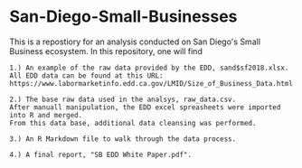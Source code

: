 # San-Diego-Small-Businesses
This is a repostiory for an analysis conducted on San Diego's Small Business ecosystem.  In this repository, one will find


	1.) An example of the raw data provided by the EDD, sand$sf2018.xlsx.  
	All EDD data can be found at this URL:  
	https://www.labormarketinfo.edd.ca.gov/LMID/Size_of_Business_Data.html
	
	2.) The base raw data used in the analsys, raw_data.csv.  
	After manuall manipulation, the EDD excel spreasheets were imported into R and merged.  
	From this data base, additional data cleansing was performed.
	
	3.) An R Markdown file to walk through the data process.
	
	4.) A final report, "SB EDD White Paper.pdf".
